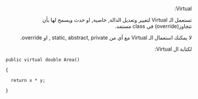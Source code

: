 ﻿<p  dir="RTL">
Virtual:
</p>
<p  dir="RTL">
تستعمل الـ  Virtual لتغيير وتعديل الدالة, خاصية, او حدث ويسمح لها بأن تتجاوز(override) في class مستمد.
</p>
<p  dir="RTL">
لا يمكنك استعمال الـ  Virtual مع أي من static, abstract, private  , او override.
</p>
<p  dir="RTL">
لكتابة ال Virtual:
</p>

`public virtual double Area()`

`{`

`  return x * y;`

`}`
